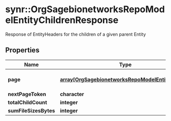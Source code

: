 # synr::OrgSagebionetworksRepoModelEntityChildrenResponse

Response of EntityHeaders for the children of a given parent Entity

## Properties
Name | Type | Description | Notes
------------ | ------------- | ------------- | -------------
**page** | [**array[OrgSagebionetworksRepoModelEntityHeader]**](org.sagebionetworks.repo.model.EntityHeader.md) | The headers of each child. | [optional] 
**nextPageToken** | **character** |  | [optional] 
**totalChildCount** | **integer** |  | [optional] 
**sumFileSizesBytes** | **integer** |  | [optional] 


